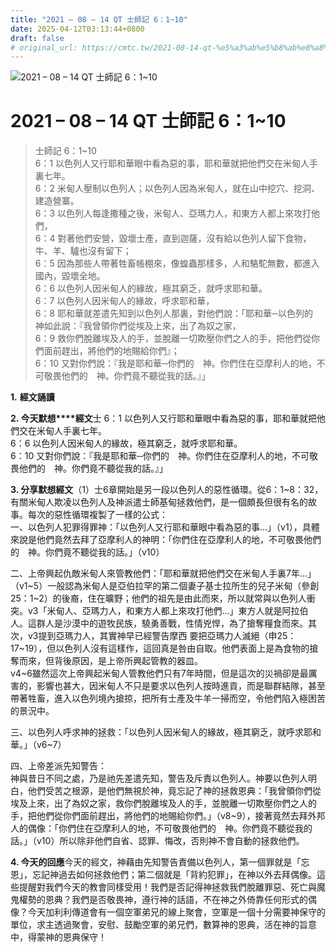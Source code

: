 ```yaml
---
title: "2021 – 08 – 14 QT 士師記 6：1~10"
date: 2025-04-12T03:13:44+0800
draft: false
# original_url: https://cmtc.tw/2021-08-14-qt-%e5%a3%ab%e5%b8%ab%e8%a8%98-6%ef%bc%9a110
---
```


![2021 – 08 – 14 QT 士師記 6：1~10](/images/qt.jpg   "2021 – 08 – 14 QT 士師記 6：1~10")

# 2021 – 08 – 14 QT 士師記 6：1~10

> 士師記 6：1~10  
> 6：1 以色列人又行耶和華眼中看為惡的事，耶和華就把他們交在米甸人手裏七年。  
> 6：2 米甸人壓制以色列人；以色列人因為米甸人，就在山中挖穴、挖洞、建造營寨。  
> 6：3 以色列人每逢撒種之後，米甸人、亞瑪力人，和東方人都上來攻打他們，  
> 6：4 對著他們安營，毀壞士產，直到迦薩，沒有給以色列人留下食物，牛、羊、驢也沒有留下；  
> 6：5 因為那些人帶著牲畜帳棚來，像蝗蟲那樣多，人和駱駝無數，都進入國內，毀壞全地。  
> 6：6 以色列人因米甸人的緣故，極其窮乏，就呼求耶和華。  
> 6：7 以色列人因米甸人的緣故，呼求耶和華，  
> 6：8 耶和華就差遣先知到以色列人那裏，對他們說：「耶和華─以色列的　神如此說：『我曾領你們從埃及上來，出了為奴之家，  
> 6：9 救你們脫離埃及人的手，並脫離一切欺壓你們之人的手，把他們從你們面前趕出，將他們的地賜給你們』；  
> 6：10 又對你們說：『我是耶和華─你們的　神。你們住在亞摩利人的地，不可敬畏他們的　神。你們竟不聽從我的話。』」

**1.** **經文誦讀**

**2. 今天默想****經文**士 6：1 以色列人又行耶和華眼中看為惡的事，耶和華就把他們交在米甸人手裏七年。  
6：6 以色列人因米甸人的緣故，極其窮乏，就呼求耶和華。  
6：10 又對你們說：『我是耶和華─你們的　神。你們住在亞摩利人的地，不可敬畏他們的　神。你們竟不聽從我的話。』」

**3. 分享默想經文**（1）士6章開始是另一段以色列人的惡性循環。從6：1~8：32，有關米甸人欺凌以色列人及神派遣士師基甸拯救他們，是一個頗長但很有名的故事。每次的惡性循環複製了一樣的公式：  
一、以色列人犯罪得罪神：「以色列人又行耶和華眼中看為惡的事…」（v1），具體來說是他們竟然去拜了亞摩利人的神明：「你們住在亞摩利人的地，不可敬畏他們的　神。你們竟不聽從我的話。」（v10）

二、上帝興起仇敵米甸人來管教他們：「耶和華就把他們交在米甸人手裏7年…」（v1~5）一般認為米甸人是亞伯拉罕的第二個妻子基士拉所生的兒子米甸（參創25：1~2）的後裔，住在曠野；他們的祖先是由此而來，所以就常與以色列人衝突。v3「米甸人、亞瑪力人，和東方人都上來攻打他們…」東方人就是阿拉伯人。這群人是沙漠中的遊牧民族，驍勇善戰，性情兇悍，為了搶奪糧食而來。其次，v3提到亞瑪力人，其實神早已經警告摩西 要把亞瑪力人滅絕（申25：17~19），但以色列人沒有這樣作，這回真是咎由自取。他們表面上是為食物的搶奪而來，但背後原因，是上帝所興起管教的器皿。  
v4~6雖然這次上帝興起米甸人管教他們只有7年時間，但是這次的災禍卻是最厲害的，影響也甚大，因米甸人不只是要求以色列人按時進貢，而是聯群結隊，甚至帶著牲畜，進入以色列境內搶掠，把所有士產及牛羊一掃而空，令他們陷入極困苦的景況中。

三、以色列人呼求神的拯救：「以色列人因米甸人的緣故，極其窮乏，就呼求耶和華。」（v6~7）

四、上帝差派先知警告：  
神與昔日不同之處，乃是祂先差遣先知，警告及斥責以色列人。神要以色列人明白，他們受苦之根源，是他們無視於神，竟忘記了神的拯救恩典：「我曾領你們從埃及上來，出了為奴之家，救你們脫離埃及人的手，並脫離一切欺壓你們之人的手，把他們從你們面前趕出，將他們的地賜給你們。」（v8~9），接著竟然去拜外邦人的偶像：「你們住在亞摩利人的地，不可敬畏他們的　神。你們竟不聽從我的話。」（v10）所以除非他們自省、認罪、悔改，否則神不會自動的拯救他們。

**4. 今天的回應**今天的經文，神藉由先知警告責備以色列人，第一個罪就是「忘恩」，忘記神過去如何拯救他們；第二個就是「背約犯罪」，在神以外去拜偶像。這些提醒對我們今天的教會同樣受用！我們是否記得神拯救我們脫離罪惡、死亡與魔鬼權勢的恩典？我們是否敬畏神，遵行神的話語，不在神之外倚靠任何形式的偶像？今天加利利傳道會有一個空軍弟兄的線上聚會，空軍是一個十分需要神保守的單位，求主透過聚會，安慰、鼓勵空軍的弟兄們，數算神的恩典，活在神的旨意中，得蒙神的恩典保守！